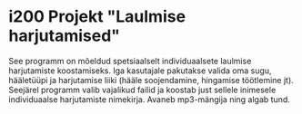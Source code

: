 # i200 Projekt "Laulmise harjutamised"

See programm on mõeldud spetsiaalselt individuaalsete laulmise harjutamiste koostamiseks. Iga kasutajale pakutakse valida oma sugu, hääletüüpi ja harjutamise liiki (hääle soojendamine, hingamise töötlemine jt). Seejärel programm valib vajalikud failid ja koostab just sellele inimesele individuaalse harjutamiste nimekirja. Avaneb mp3-mängija ning algab tund.
